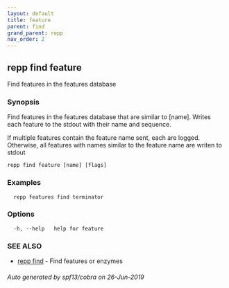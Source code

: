 ```yaml
---
layout: default
title: feature
parent: find
grand_parent: repp
nav_order: 2
---
```

## repp find feature

Find features in the features database

### Synopsis

Find features in the features database that are similar to [name].
Writes each feature to the stdout with their name and sequence.

If multiple features contain the feature name sent, each are logged.
Otherwise, all features with names similar to the feature name are writen to stdout

```
repp find feature [name] [flags]
```

### Examples

```
  repp features find terminator
```

### Options

```
  -h, --help   help for feature
```

### SEE ALSO

* [repp find](repp_find)	 - Find features or enzymes

###### Auto generated by spf13/cobra on 26-Jun-2019
